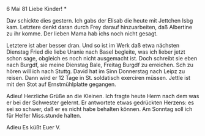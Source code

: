  6 Mai 81
Liebe Kinder! <Marie>*

Dav schickte dies gestern. Ich gabs der Elisab die heute mit Jettchen Isbg kam. Letztere denkt daran durch Frey darauf hinzuarbeiten, daß Albertine zu ihr komme. Der lieben Mama hab ichs noch nicht gesagt.

Letztere ist aber besser dran. Und so ist im Werk daß etwa nächsten Dienstag Fried die liebe Uranie nach Basel begleite, was ich lieber jetzt schon sage, obgleich es noch nicht ausgemacht ist. Doch schreibt sie eben nach Burgdf, sie meine Dienstag Bale, Freitag Burgdf zu erreichen. 
Sch zu hören will ich nach Stuttg. David hat im Sinn Donnerstag nach Leipz zu reisen. Dann wird er 12 Tage in St. soldatisch exerciren müssen. 
Jettle ist mit den Stot auf Ernstmühlplatte gegangen.

Adieu! Herzliche Grüße an die Kleinen. Ich fragte heute Herm nach dem was er bei der Schwester gelernt. Er antwortete etwas gedrückten Herzens: es sei so schwer, daß er es nicht habe behalten können. Am Sonntag soll ich für Helfer Miss.stunde halten.

 Adieu Es küßt Euer V.
